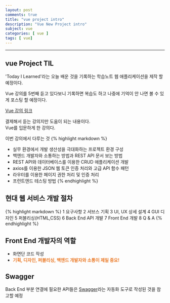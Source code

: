 ```yaml
---
layout: post
comments: true
title: "vue project intro"
description: "Vue New Project intro"
subject: vue
categories: [ vue ]
tags: [ vue]
---
```


<hr>

## vue Project TIL

'Today I Learned'라는 오늘 배운 것을 기록하는 학습노트 웹 애플리케이션을 제작 할 예정이다.

Vue 강의를 5번째 듣고 있다보니 기록하면 복습도 하고 나중에 기억이 안 나면 볼 수 있게 포스팅 할 예정이다.  

[Vue 강의 링크](https://www.inflearn.com/course/vue-js-%EB%81%9D%EB%82%B4%EA%B8%B0-%EC%BA%A1%ED%8B%B4%ED%8C%90%EA%B5%90#)

결제해서 듣는 강의지만 도움이 되는 내용이다.  
Vue를 입문하게 한 강의다.

이번 강의에서 다루는 것
{% highlight markdown %}
- 실무 환경에서 개발 생산성을 극대화하는 프로젝트 환경 구성
- 백엔드 개발자와 소통하는 방법과 REST API 문서 보는 방법
- REST API와 데이터베이스를 이용한 CRUD 애플리케이션 개발
- axios를 이용한 JSON 웹 토큰 인증 처리와 고급 API 함수 패턴
- 라우터를 이용한 페이지 권한 처리 및 인증 처리
- 프런트엔드 테스팅 방법
{% endhighlight %}

## 현대 웹 서비스 개발 절차
{% highlight markdown %}
1 요구사항
2 서브스 기획
3 UI, UX 상세 설계
4 GUI 디자인
5 퍼블리싱(HTML,CSS)
6 Back End API 개발
7 Front End 개발
8 Q & A
{% endhighlight %}

## Front End 개발자의 역할
* 화면단 코드 작성
* <b style="color: #ea7723;">기획, 디자인, 퍼블리싱, 백엔드 개발자와 소통이 제일 중요!</b>

## Swagger
Back End 부분 연결에 필요한 API들은 [Swagger](https://editor.swagger.io/)라는 자동화 도구로 작성된 것을 참고할 예정
